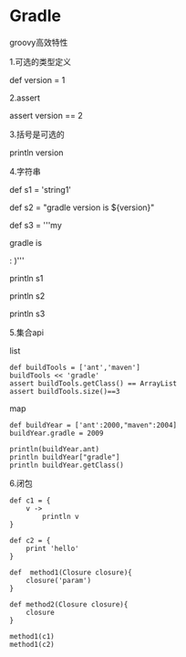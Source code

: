 # Gradle

groovy高效特性

1.可选的类型定义

def version = 1

2.assert 

assert version == 2

3.括号是可选的

println version

4.字符串

def s1 = 'string1'

def s2 = "gradle version is ${version}"

def s3 = '''my

gradle is 

: )'''

println s1

println s2

println s3



5.集合api

list

```
def buildTools = ['ant','maven']
buildTools << 'gradle'
assert buildTools.getClass() == ArrayList
assert buildTools.size()==3
```

map

```
def buildYear = ['ant':2000,"maven":2004]
buildYear.gradle = 2009

println(buildYear.ant)
println buildYear["gradle"]
println buildYear.getClass()
```

6.闭包

```
def c1 = {
    v ->
        println v
}

def c2 = {
    print 'hello'
}

def  method1(Closure closure){
    closure('param')
}

def method2(Closure closure){
    closure
}

method1(c1)
method1(c2)
```

